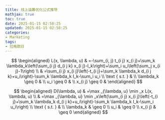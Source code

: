 ```yaml
---
title: 线上运筹优化公式推导
mathjax: true
toc: true
date: 2025-01-15 02:58:25
updated: 2025-01-15 02:58:25
categories:
- Marketing
tags:
- 拉格朗日
---
```


$$
\begin{aligned}
L(x, \lambda, u) & =-\sum_{i, j} t_{i j} x_{i j}+\sum_k \lambda_k\left(\sum_{i j} d_{i j k} x_{i j}-I_k\right)+\sum_i u_i\left(\sum_j x_{i j}-1\right) \\
& =\sum_{i j} x_{i j}\left(-t_{i j}+\sum_k \lambda_k d_{i j k}+u_i\right)-\sum_k \lambda_k I_k-\sum_i u_i \\
\text { s.t. } & \\
\lambda_k \geq 0 & \\
u_i \geq 0 & \\
x_{i j} \geq 0 &
\end{aligned}
$$

$$
\begin{aligned}
D(\lambda, u) & =\max _{\lambda, u} \min _x L(x, \lambda, u) \\
& =\max _{\lambda, u} \min _x\left(\sum_{i j} x_{i j}\left(-t_{i j}+\sum_k \lambda_k d_{i j k}+u_i\right)-\sum_k \lambda_k I_k-\sum_i u_i\right) \\
\text { s.t. } & \\
\lambda_k & \geq 0 \\
u_i & \geq 0 \\
x_{i j} & \geq 0
\end{aligned}
$$